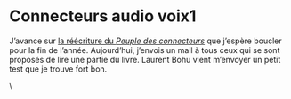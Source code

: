 # Connecteurs audio voix1

J’avance sur [la réécriture du *Peuple des connecteurs*](https://tcrouzet.com/le-peuple-des-connecteurs-v2-audio/) que j’espère boucler pour la fin de l’année. Aujourd’hui, j’envois un mail à tous ceux qui se sont proposés de lire une partie du livre. Laurent Bohu vient m’envoyer un petit test que je trouve fort bon.

\